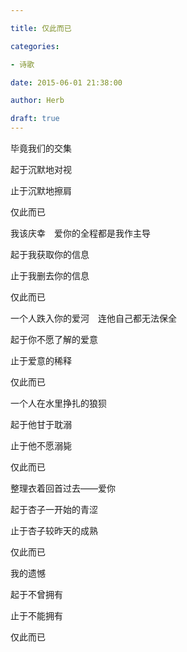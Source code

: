 ```yaml
---

title: 仅此而已

categories:

- 诗歌

date: 2015-06-01 21:38:00

author: Herb

draft: true
---
```


毕竟我们的交集

起于沉默地对视

止于沉默地擦肩

仅此而已



我该庆幸　爱你的全程都是我作主导

起于我获取你的信息

止于我删去你的信息

仅此而已



一个人跌入你的爱河　连他自己都无法保全

起于你不愿了解的爱意

止于爱意的稀释

仅此而已



一个人在水里挣扎的狼狈

起于他甘于耽溺

止于他不愿溺毙

仅此而已



整理衣着回首过去——爱你

起于杏子一开始的青涩

止于杏子较昨天的成熟

仅此而已



我的遗憾

起于不曾拥有

止于不能拥有

仅此而已